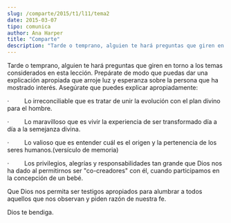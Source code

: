```yaml
---
slug: /comparte/2015/t1/l11/tema2
date: 2015-03-07
tipo: comunica
author: Ana Harper
title: "Comparte"
description: "Tarde o temprano, alguien te hará preguntas que giren en torno a los temas  considerados en esta lección. Prepárate de modo que puedas dar una explicación  apropiada que arroje luz y esperanza sobre la persona que ha mostrado interés.  Asegúrate que puedes explicar apropiadame..."
---
```


Tarde o temprano, alguien te hará preguntas que giren en torno a los temas considerados en esta lección. Prepárate de modo que puedas dar una explicación apropiada que arroje luz y esperanza sobre la persona que ha mostrado interés. Asegúrate que puedes explicar apropiadamente:

·         Lo irreconciliable que es tratar de unir la evolución con el plan divino para el hombre.

·         Lo maravilloso que es vivir la experiencia de ser transformado día a día a la semejanza divina.

·         Lo valioso que es entender cuál es el origen y la pertenencia de los seres humanos.(versículo de memoria)

·         Los privilegios, alegrías y responsabilidades tan grande que Dios nos ha dado al permitirnos ser "co-creadores" con él, cuando participamos en la concepción de un bebé.

Que Dios nos permita ser testigos apropiados para alumbrar a todos aquellos que nos observan y piden razón de nuestra fe.

Dios te bendiga.
